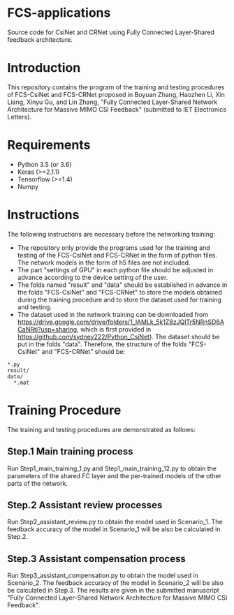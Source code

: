 # FCS-applications
Source code for CsiNet and CRNet using Fully Connected Layer-Shared feedback architecture. 
# Introduction
This repository contains the program of the training and testing procedures of FCS-CsiNet and FCS-CRNet proposed in Boyuan Zhang, Haozhen Li, Xin Liang, Xinyu Gu, and Lin Zhang, "Fully Connected Layer-Shared Network Architecture for Massive MIMO CSI Feedback" (submitted to IET Electronics Letters).
# Requirements
- Python 3.5 (or 3.6)
- Keras (>=2.1.1)
- Tensorflow (>=1.4)
- Numpy
# Instructions
The following instructions are necessary before the networking training:
- The repository only provide the programs used for the training and testing of the FCS-CsiNet and FCS-CRNet in the form of python files. The network models in the form of h5 files are not included.
- The part "settings of GPU" in each python file should be adjusted in advance according to the device setting of the user.
- The folds named "result" and "data" should be established in advance in the folds "FCS-CsiNet" and "FCS-CRNet" to store the models obtained during the training procedure and to store the dataset used for training and testing.
- The dataset used in the network training can be downloaded from https://drive.google.com/drive/folders/1_lAMLk_5k1Z8zJQlTr5NRnSD6ACaNRtj?usp=sharing, which is first provided in https://github.com/sydney222/Python_CsiNet). The dataset should be put in the folds "data".
Therefore, the structure of the folds "FCS-CsiNet" and "FCS-CRNet" should be:
```
*.py
result/
data/
  *.mat
```
# Training Procedure 
The training and testing procedures are demonstrated as follows:
## Step.1 Main training process
Run Step1_main_training_1.py and Step1_main_training_12.py to obtain the parameters of the shared FC layer and the per-trained models of the other parts of the network.
## Step.2 Assistant review processes
Run Step2_assistant_review.py to obtain the model used in Scenario_1. The feedback accuracy of the model in Scenario_1 will be also be calculated in Step.2.
## Step.3 Assistant compensation process
Run Step3_assistant_compensation.py to obtain the model used in Scenario_2. The feedback accuracy of the model in Scenario_2 will be also be calculated in Step.3.
The results are given in the submitted manuscript "Fully Connected Layer-Shared Network Architecture for Massive MIMO CSI Feedback".
